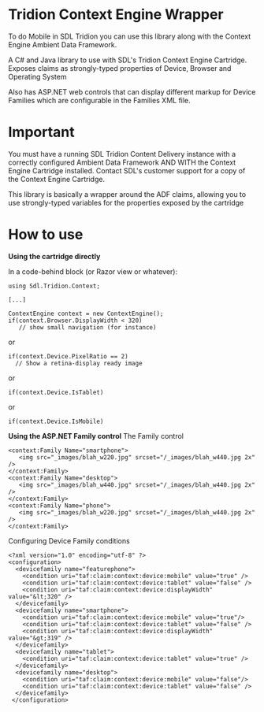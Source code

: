 Tridion Context Engine Wrapper
====================

To do Mobile in SDL Tridion you can use this library along with the Context Engine Ambient Data Framework.

A C# and Java library to use with SDL's Tridion Context Engine Cartridge. Exposes claims as strongly-typed properties of Device, Browser and Operating System

Also has ASP.NET web controls that can display different markup for Device Families which are configurable in the Families XML file.

Important
=========

You must have a running SDL Tridion Content Delivery instance with a correctly configured Ambient Data Framework AND WITH the Context Engine Cartridge installed.
Contact SDL's customer support for a copy of the Context Engine Cartridge.

This library is basically a wrapper around the ADF claims, allowing you to use strongly-typed variables for the properties exposed by the cartridge

How to use
=====

**Using the cartridge directly**

In a code-behind block (or Razor view or whatever):

```
using Sdl.Tridion.Context;

[...]

ContextEngine context = new ContextEngine();
if(context.Browser.DisplayWidth < 320)
   // show small navigation (for instance)
```

or 

```
if(context.Device.PixelRatio == 2)
  // Show a retina-display ready image
```  
or
```
if(context.Device.IsTablet)
```
or
```
if(context.Device.IsMobile)
```

**Using the ASP.NET Family control**
The Family control
```
<context:Family Name="smartphone">
   <img src="_images/blah_w220.jpg" srcset="/_images/blah_w440.jpg 2x" />
</context:Family>
<context:Family Name="desktop">
   <img src="_images/blah_w440.jpg" srcset="/_images/blah_w440.jpg 2x" />
</context:Family>
<context:Family Name="phone">
   <img src="_images/blah_w220.jpg" srcset="/_images/blah_w440.jpg 2x" />
</context:Family>
```

Configuring Device Family conditions
```
<?xml version="1.0" encoding="utf-8" ?>
<configuration>
  <devicefamily name="featurephone">
    <condition uri="taf:claim:context:device:mobile" value="true" />
    <condition uri="taf:claim:context:device:tablet" value="false" />
    <condition uri="taf:claim:context:device:displayWidth" value="&lt;320" />
  </devicefamily>
  <devicefamily name="smartphone">
    <condition uri="taf:claim:context:device:mobile" value="true"/>
    <condition uri="taf:claim:context:device:tablet" value="false" />
    <condition uri="taf:claim:context:device:displayWidth" value="&gt;319" />
  </devicefamily>
  <devicefamily name="tablet">
    <condition uri="taf:claim:context:device:tablet" value="true" />
  </devicefamily>
  <devicefamily name="desktop">
    <condition uri="taf:claim:context:device:mobile" value="false"/>
    <condition uri="taf:claim:context:device:tablet" value="false" />
  </devicefamily>
 </configuration>
```
